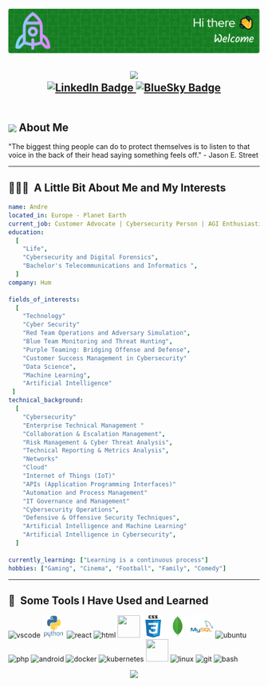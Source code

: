 ![Header](./github-header-image.png)
<h2 align="center">
<div id="header" align="center">
<img src="https://i.giphy.com/media/v1.Y2lkPTc5MGI3NjExcmcxc2t6ZnUwdmFsNnJrcWFkcTY4emo4anVsb213b3F5dmowYnRhMCZlcD12MV9pbnRlcm5hbF9naWZfYnlfaWQmY3Q9Zw/l1J9HDdEWq7rAs1hu/giphy.gif"/>
</div>
<div id="badges">
  <a href="https://www.linkedin.com/in/andrersilva/">
    <img src="https://img.shields.io/badge/LinkedIn-blue?style=for-the-badge&logo=linkedin&logoColor=white" alt="LinkedIn Badge"/>
  </a>
  <a href="https://bsky.app/profile/xpwd.bsky.social">
    <img src="https://img.shields.io/badge/Twitter-blue?style=for-the-badge&logo=twitter&logoColor=white" alt="BlueSky Badge"/>
  </a>
</div>
<img src="https://komarev.com/ghpvc/?username=andr6&style=flat-square&color=blue" alt=""/>

## <img align ='center' src="https://i.giphy.com/media/v1.Y2lkPTc5MGI3NjExdjh2dDM4bDhyYzM5NmppaHJ6dG56Mmh3bTkyanFkdWRvZ3R1cGoycSZlcD12MV9pbnRlcm5hbF9naWZfYnlfaWQmY3Q9ZQ/LOnt6uqjD9OexmQJRB/giphy.gif" width="37" /> About Me

<p>"The biggest thing people can do to protect themselves is to listen to that voice in the back of their head saying something feels off." - Jason E. Street</p>

---

<h2> 👨🏻‍💻 &nbsp;A Little Bit About Me and My Interests</h2>

```yaml
name: Andre
located_in: Europe - Planet Earth 
current_job: Customer Advocate | Cybersecurity Person | AGI Enthusiastic
education:
  [
    "Life",
    "Cybersecurity and Digital Forensics",
    "Bachelor's Telecommunications and Informatics ",
  ]
company: Hum

fields_of_interests:
  [
    "Technology"
    "Cyber Security"
    "Red Team Operations and Adversary Simulation",
    "Blue Team Monitoring and Threat Hunting",
    "Purple Teaming: Bridging Offense and Defense",
    "Customer Success Management in Cybersecurity"
    "Data Science",
    "Machine Learning",
    "Artificial Intelligence"
 ]
technical_background:
  [
    "Cybersecurity"
    "Enterprise Technical Management "
    "Collaboration & Escalation Management",
    "Risk Management & Cyber Threat Analysis",
    "Technical Reporting & Metrics Analysis",
    "Networks"
    "Cloud"
    "Internet of Things (IoT)"
    "APIs (Application Programming Interfaces)"
    "Automation and Process Management"
    "IT Governance and Management"
    "Cybersecurity Operations",
    "Defensive & Offensive Security Techniques",
    "Artificial Intelligence and Machine Learning"
    "Artificial Intelligence in Cybersecurity",
  ]
  
currently_learning: ["Learning is a continuous process"]
hobbies: ["Gaming", "Cinema", "Football", "Family", "Comedy"]
```


  
---  
  
<h2> 🚀 &nbsp;Some Tools I Have Used and Learned</h2>
<p align="left">
<img src="https://cdn.jsdelivr.net/gh/devicons/devicon/icons/vscode/vscode-original.svg" alt="vscode" width="45" height="45"/>
<img src="https://raw.githubusercontent.com/devicons/devicon/master/icons/python/python-original-wordmark.svg" alt="python" width="45" height="45"/>
<img src="https://raw.githubusercontent.com/devicons/devicon/master/icons/apache/apple-original.svg" alt="react" width="45" height="45" />
<img src="https://cdn.jsdelivr.net/gh/devicons/devicon/icons/html5/html5-original.svg" alt="html" width="45" height="45"/>
<img src="https://cdn.jsdelivr.net/gh/devicons/devicon@latest/icons/bootstrap/bootstrap-original-wordmark.svg" width="45" height="45" />
<img src="https://raw.githubusercontent.com/devicons/devicon/master/icons/css3/css3-original-wordmark.svg" alt="css3" width="45" height="45" />
<img src="https://raw.githubusercontent.com/devicons/devicon/master/icons/mongodb/mongodb-original.svg" alt="mongodb" width="45" height="45" />
<img src="https://raw.githubusercontent.com/devicons/devicon/master/icons/mysql/mysql-original-wordmark.svg" alt="mysql" width="45" height="45" />
<img src="https://cdn.jsdelivr.net/gh/devicons/devicon/icons/ubuntu/ubuntu-original-wordmark.svg" alt="ubuntu" width="45" height="45" />
<img src="https://cdn.jsdelivr.net/gh/devicons/devicon/icons/php/php-original.svg" alt="php" width="45" height="45"/>
<img src="https://cdn.jsdelivr.net/gh/devicons/devicon/icons/android/android-plain-wordmark.svg" alt="android" width="45" height="45"/>
<img src="https://cdn.jsdelivr.net/gh/devicons/devicon/icons/docker/docker-original.svg" alt="docker" width="45" height="45"/>
<img src="https://cdn.jsdelivr.net/gh/devicons/devicon/icons/kubernetes/kubernetes-plain.svg" alt="kubernetes" width="45" height="45"/>
<img src="https://cdn.jsdelivr.net/gh/devicons/devicon/icons/amazonwebservices/amazonwebservices-plain-wordmark.svg" width="45" height="45"/>
<img src="https://cdn.jsdelivr.net/gh/devicons/devicon/icons/linux/linux-original.svg" alt="linux" width="45" height="45"/>       
<img src="https://cdn.jsdelivr.net/gh/devicons/devicon/icons/git/git-original.svg" alt="git" width="45" height="45"/>
<img src="https://cdn.jsdelivr.net/gh/devicons/devicon/icons/bash/bash-original.svg" alt="bash" width="45" height="45"/>
</p>

<p align="center">
  <img src="https://capsule-render.vercel.app/api?type=waving&color=gradient&height=100&section=footer"/>
</p>



<!--
**andr6/andr6** is a ✨ _special_ ✨ repository because its `README.md` (this file) appears on your GitHub profile.

Here are some ideas to get you started:

- 🔭 I’m currently working on ...
- 🌱 I’m currently learning ...
- 👯 I’m looking to collaborate on ...
- 🤔 I’m looking for help with ...
- 💬 Ask me about ...
- 📫 How to reach me: ...
- 😄 Pronouns: ...
- ⚡ Fun fact: ...
-->
